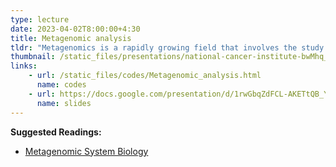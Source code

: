```yaml
---
type: lecture
date: 2023-04-02T8:00:00+4:30
title: Metagenomic analysis
tldr: "Metagenomics is a rapidly growing field that involves the study of genetic material from environmental samples such as soil, water, or human microbiome. This course will introduce students to the fundamentals of metagenomic data analysis, including quality control, assembly, annotation and taxonomic classification."
thumbnail: /static_files/presentations/national-cancer-institute-bwMhq_itmMU-unsplash.jpg
links: 
    - url: /static_files/codes/Metagenomic_analysis.html
      name: codes
    - url: https://docs.google.com/presentation/d/1rwGbqZdFCL-AKETtQB_YkciCZeGW8k12ck_FqnNPyrA/edit?usp=share_link
      name: slides
---
```

**Suggested Readings:**
- [Metagenomic System Biology](https://link.springer.com/book/10.1007/978-981-15-8562-3)
